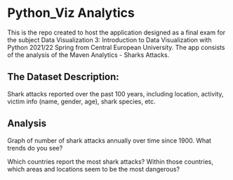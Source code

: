# Python_Viz Analytics

This is the repo created to host the application designed as a final exam for the subject Data Visualization 3: Introduction to Data Visualization with Python 2021/22 Spring from Central European University. 
The app consists of the analysis of the Maven Analytics - Sharks Attacks.

## The Dataset Description: 
Shark attacks reported over the past 100 years, including location, activity, victim info (name, gender, age), shark species, etc.

## Analysis

Graph of number of shark attacks annually over time since 1900. What trends do you see?

Which countries report the most shark attacks? Within those countries, which areas and locations seem to be the most dangerous?
